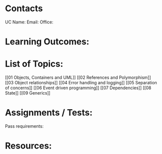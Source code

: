 # Contacts
UC Name:
Email:
Office:

# Learning Outcomes:

# List of Topics:
[[01 Objects, Containers and UML]]
[[02 References and Polymorphism]]
[[03 Object relationships]]
[[04 Error handling and logging]]
[[05 Separation of concerns]]
[[06 Event driven programming]]
[[07 Dependencies]]
[[08 State]]
[[09 Generics]]
# Assignments / Tests:

Pass requirements:
# Resources:

